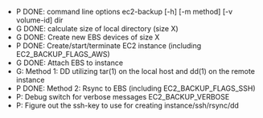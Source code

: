 * P DONE: command line options ec2-backup [-h] [-m method] [-v volume-id] dir
* G DONE: calculate size of local directory (size X)
* G DONE: Create new EBS devices of size X
* P DONE: Create/start/terminate EC2 instance (including EC2_BACKUP_FLAGS_AWS)
* G DONE: Attach EBS to instance
* G: Method 1: DD utilizing tar(1) on the local host and dd(1) on the remote instance
* P DONE: Method 2: Rsync to EBS (including EC2_BACKUP_FLAGS_SSH)
* P: Debug switch for verbose messages EC2_BACKUP_VERBOSE
* P: Figure out the ssh-key to use for creating instance/ssh/rsync/dd
